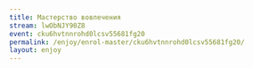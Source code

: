 ```yaml
---
title: Мастерство вовлечения
stream: lwObNJY90Z8
event: cku6hvtnnrohd0lcsv55681fg20
permalink: /enjoy/enrol-master/cku6hvtnnrohd0lcsv55681fg20/
layout: enjoy
---
```

